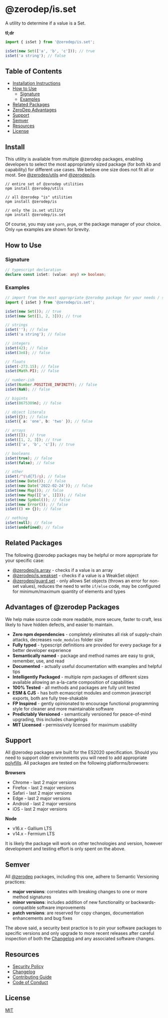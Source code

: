# @zerodep/is.set

A utility to determine if a value is a Set.

**tl;dr**

```typescript
import { isSet } from '@zerodep/is.set';

isSet(new Set(['a', 'b', 'c'])); // true
isSet('a string'); // false
```

## Table of Contents

- [Installation Instructions](#install)
- [How to Use](#how-to-use)
  - [Signature](#signature)
  - [Examples](#examples)
- [Related Packages](#related-packages)
- [ZeroDep Advantages](#advantages-of-zerodep-packages)
- [Support](#support)
- [Semver](#semver)
- [Resources](#resources)
- [License](#license)

## Install

This utility is available from multiple @zerodep packages, enabling developers to select the most appropriately sized package (for both kb and capability) for different use cases. We believe one size does not fit all or most. See [@zerodep/utils](https://www.npmjs.com/package/@zerodep/utils) and [@zerodep/is](https://www.npmjs.com/package/@zerodep/is).

```
// entire set of @zerodep utilities
npm install @zerodep/utils

// all @zerodep "is" utilities
npm install @zerodep/is

// only the is.set utility
npm install @zerodep/is.set
```

Of course, you may use `yarn`, `pnpm`, or the package manager of your choice. Only `npm` examples are shown for brevity.

## How to Use

### Signature

```typescript
// typescript declaration
declare const isSet: (value: any) => boolean;
```

### Examples

```typescript
// import from the most appropriate @zerodep package for your needs / specific use case (see the Install section above)
import { isSet } from '@zerodep/is.set';

isSet(new Set()); // true
isSet(new Set([1, 2, 3])); // true

// strings
isSet(''); // false
isSet('a string'); // false

// integers
isSet(42); // false
isSet(3e8); // false

// floats
isSet(-273.15); // false
isSet(Math.PI); // false

// number-ish
isSet(Number.POSITIVE_INFINITY); // false
isSet(NaN); // false

// bigints
isSet(8675309n); // false

// object literals
isSet({}); // false
isSet({ a: 'one', b: 'two' }); // false

// arrays
isSet([]); // true
isSet([1, 2, 3]); // true
isSet(['a', 'b', 'c']); // true

// booleans
isSet(true); // false
isSet(false); // false

// other
isSet(/^$\d{7}/g); // false
isSet(new Date()); // false
isSet(new Date('2022-02-24')); // false
isSet(new Map()); // false
isSet(new Map([['a', 1]])); // false
isSet(new Symbol()); // false
isSet(new Error()); // false
isSet(() => {}); // false

// nothing
isSet(null); // false
isSet(undefined); // false
```

## Related Packages

The following @zerodep packages may be helpful or more appropriate for your specific case:

- [@zerodep/is.array](https://www.npmjs.com/package/@zerodep/is.array) - checks if a value is an array
- [@zerodep/is.weakset](https://www.npmjs.com/package/@zerodep/is.weakset) - checks if a value is a WeakSet object
- [@zerodep/guard.set](https://www.npmjs.com/package/@zerodep/guard.set) - only allows Set objects (throws an error for non-set values), reduces the need to write `if/else` code, may be configured for minimum/maximum quantity of elements and types

## Advantages of @zerodep Packages

We help make source code more readable, more secure, faster to craft, less likely to have hidden defects, and easier to maintain.

- **Zero npm dependencies** - completely eliminates all risk of supply-chain attacks, decreases `node_modules` folder size
- **Fully typed** - typescript definitions are provided for every package for a better developer experience
- **Semantically named** - package and method names are easy to grok, remember, use, and read
- **Documented** - actually useful documentation with examples and helpful tips
- **Intelligently Packaged** - multiple npm packages of different sizes available allowing an a-la-carte composition of capabilities
- **100% Tested** - all methods and packages are fully unit tested
- **ESM & CJS** - has both ecmascript modules and common javascript exports, both are fully tree-shakable
- **FP Inspired** - gently opinionated to encourage functional programming style for cleaner and more maintainable software
- **Predictably Versioned** - semantically versioned for peace-of-mind upgrading, this includes changelogs
- **MIT Licensed** - permissively licensed for maximum usability

## Support

All @zerodep packages are built for the ES2020 specification. Should you need to support older environments you will need to add appropriate [polyfills](https://developer.mozilla.org/en-US/docs/Glossary/Polyfill). All packages are tested on the following platforms/browsers:

**Browsers**

- Chrome - last 2 major versions
- Firefox - last 2 major versions
- Safari - last 2 major versions
- Edge - last 2 major versions
- Android - last 2 major versions
- iOS - last 2 major versions

**Node**

- v16.x - Gallium LTS
- v14.x - Fermium LTS

It is likely the package will work on other technologies and version, however development and testing effort is only spent on the above.

## Semver

All [@zerodep](https://github.com/cdepage/zerodep) packages, including this one, adhere to Semantic Versioning practices:

- **major versions**: correlates with breaking changes to one or more method signatures
- **minor versions**: includes addition of new functionality or backwards-compatible software improvements
- **patch versions**: are reserved for copy changes, documentation enhancements and bug fixes

The above said, a security best practice is to pin your software packages to specific versions and only upgrade to more recent releases after careful inspection of both the [Changelog](https://github.com/cdepage/zerodep/blob/main/packages/is.set/CHANGELOG.md) and any associated software changes.

## Resources

- [Security Policy](https://github.com/cdepage/zerodep/blob/main/SECURITY.md)
- [Changelog](https://github.com/cdepage/zerodep/blob/main/packages/is.set/CHANGELOG.md)
- [Contributing Guide](https://github.com/cdepage/zerodep/blob/main/CONTRIBUTING.md)
- [Code of Conduct](https://github.com/cdepage/zerodep/blob/main/CODE_OF_CONDUCT.md)

## License

[MIT](https://github.com/cdepage/zerodep/blob/main/LICENSE)
